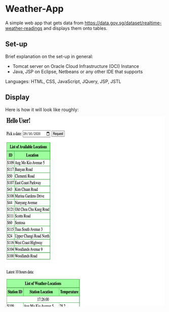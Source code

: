 # Weather-App
A simple web app that gets data from https://data.gov.sg/dataset/realtime-weather-readings and displays them onto tables.

## Set-up
Brief explanation on the set-up in general:
- Tomcat server on Oracle Cloud Infrastructure (OCI) Instance
- Java, JSP on Eclipse, Netbeans or any other IDE that supports

Languages: HTML, CSS, JavaScript, JQuery, JSP, JSTL

## Display 
Here is how it will look like roughly:

<img src="weatherwebapp-screenshot.png" alt="weatherwebapp-screenshot" width="700" height="600"/>
